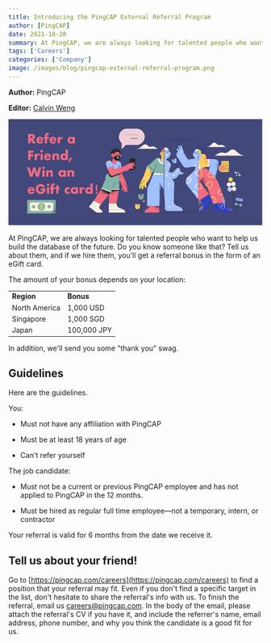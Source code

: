 ```yaml
---
title: Introducing the PingCAP External Referral Program 
author: [PingCAP]
date: 2021-10-20
summary: At PingCAP, we are always looking for talented people who want to help us build the database of the future. Do you know someone like that? Tell us about them, and if we hire them, you'll get a referral bonus in the form of an eGift card.
tags: ['Careers']
categories: ['Company']
image: /images/blog/pingcap-external-referral-program.png
---
```


**Author:** PingCAP

**Editor:** [Calvin Weng](https://github.com/dcalvin)

![PingCAP External Referral Program](media/pingcap-external-referral-program.png)

At PingCAP, we are always looking for talented people who want to help us build the database of the future. Do you know someone like that? Tell us about them, and if we hire them, you'll get a referral bonus in the form of an eGift card.

The amount of your bonus depends on your location:

<table>
  <tr>
   <td><strong>Region</strong>
   </td>
   <td><strong>Bonus</strong>
   </td>
  </tr>
  <tr>
   <td>North America
   </td>
   <td>1,000 USD
   </td>
  </tr>
  <tr>
   <td>Singapore
   </td>
   <td>1,000 SGD
   </td>
  </tr>
  <tr>
   <td>Japan
   </td>
   <td>100,000 JPY
   </td>
  </tr>
</table>

In addition, we'll send you some "thank you" swag.

## Guidelines 

Here are the guidelines.

You:

* Must not have any affiliation with PingCAP

* Must be at least 18 years of age

* Can't refer yourself
 
The job candidate:

* Must not be a current or previous PingCAP employee and has not applied to PingCAP in the 12 months.

* Must be hired as regular full time employee—not a temporary, intern, or contractor
 
Your referral is valid for 6 months from the date we receive it.

## Tell us about your friend!

Go to [https://pingcap.com/careers](https://pingcap.com/careers) to find a position that your referral may fit. Even if you don't find a specific target in the list, don't hesitate to share the referral's info with us. To finish the referral, email us careers@pingcap.com. In the body of the email, please attach the referral's CV if you have it, and include the referrer's name, email address, phone number, and why you think the candidate is a good fit for us.
